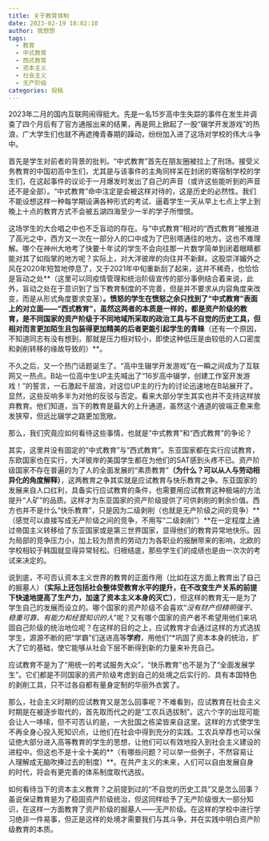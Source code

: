 ```yaml
---
title: 关于教育体制
date: 2023-02-19 18:02:10
author: 我想想
tags:
  - 教育
  - 中式教育
  - 西式教育
  - 资本主义
  - 社会主义
  - 无产阶级
categories: 投稿
---
```


​	2023年二月的国内互联网闹得挺大。先是一名15岁高中生失踪的事件在发生并调查了四个月后有了官方通报出来的结果，再是网上掀起了一股“辍学开发游戏”的热浪，广大学生们也就不再遮掩青春期的躁动，纷纷加入进了这场对学校的伟大斗争中。

​	首先是学生对前者的背景的批判。“中式教育”首先在朋友圈被拉上了刑场。接受义务教育的中国初高中生们，尤其是与该事件的主角同样呆在封闭的寄宿制学校的学生们，在这起事件的议论于一月爆发时发出了自己的声音（或许这些能听到的声音还不是全部）。“中式教育”命中注定是会被这样对待的，这是历史的必然性。我们不能设想这样一种每学期设满各种形式的考试、逼着学生一天从早上七点上学上到晚上十点的教育方式不会被五湖四海至少一半的学子所憎恨。

​	这场学生的大合唱之中也不乏盲动的存在。与“中式教育”相对的“西式教育”被推进了高光之中，西方又一次在一部分人的口中成为了巴别塔通往的地方。这也不难理解。哪个在神州大地考了快要十年试的学生不会向往那一片数学简单到闭着眼睛都能对其了如指掌的地方呢？实际上，对大洋彼岸的向往并不新鲜。这股崇洋媚外之风在2020年短暂地停息了，又于2021年中旬重新刮了起来，这并不稀奇，也恰恰是盲动之处**（这里可以同疫情管理和统治阶级宣传的部分事例结合着来说，此外，盲动之处在于意识到了当下教育制度的不完善，但是并不要求从内容角度来改变，而是从形式角度要求变革）**。愤怒的学生在愤怒之余只找到了“中式教育”表面上的对立面——“西式教育”，虽然这两者的本质是一样的，都是资产阶级的教育，是不同国家的资产阶级于不同地域所采取的政治工具与不自觉的历史工具，但相对而言更加陌生且包装得更加精美的后者更能引起学生的青睐**（还有一个原因，不知道同志有没有想到，那就是压力相对较小，即使这种低压是由较低的人口密度和剥削转移的缘故导致的）**。

​	不久之后，又一个热门话题诞生了。“高中生辍学开发游戏”在一瞬之间成为了互联网又一热点。B站一位高中生UP主先喊出了“16岁高中辍学，创建工作室开发游戏！”的誓言，一石激起千层浪，对这位UP主的行为的讨论迅速地在B站展开了。显然，这些反响多半为对他的反驳与否定。看来大部分学生其实也并不支持这样放弃教育。他们知道，当下的教育是最大的上升通道，虽然这个通道的彼端正愈来愈发狭窄，但远比辍学之路更加宽敞。

​	那么，我们究竟应如何看待这些事情，也就是“中式教育”和“西式教育”的争论？

​	其实，这里并没有固定的“中式教育”与“西式教育”。东亚国家都在实行应试教育，东欧国家也在实行，大洋彼岸的美国学生都在为他们的SAT感到头疼不已。资产阶级国家不存在普遍的为了人的全面发展的“素质教育”**（为什么？可以从人与劳动相异化的角度解释）**，这两教育之争其实就是应试教育与快乐教育之争。东亚国家的发展来自人口红利，具备实行应试教育的条件，也需要用应试教育这种极端的方法提升“人矿”的品质。这样才为东亚国家的资产阶级提供了可供剥削的剩余价值。西方也并不是什么“快乐教育”，只是因为二级剥削（也就是无产阶级之间的竞争）**（感觉可以直接写成无产阶级之间的竞争，不用写“二级剥削”）**在一定程度上通过帝国主义转移给了东亚国家或是第三世界国家，显得他们的教育异常地快乐。因为局部的竞争压力小，加上较为昂贵的劳动力为各职业的报酬带来的影响，北欧的学校相较于韩国就显得异常轻松。归根结底，那些学生们的成绩也是由一次次的考试来决定的。

​	说到底，不可否认资本主义世界的教育的正面作用（比如在这方面上教育出了自己的掘墓人）**（实际上还包括社会整体受教育水平的提升，在不改变生产关系的前提下快速地提高了生产力，加速了资本主义本身的灭亡）**，但这样的教育无一是为了学生自己的发展而设立的。哪个国家的资产阶级不会喜欢“*没有财产但精明强干、稳重可靠、有能力和经营知识的人*”呢？又有哪个国家的资产者不希望用他们来巩固自己阶级的统治地位呢？在这样的目的之上，应试教育才会通过这样的方式选拔学生，源源不断的把“学霸”们送进高等**学府**，用他们“*巩固了资本本身的统治，扩大了它的基础，使它能够从社会下层不断得到新的力量来补充自己。

​	应试教育不是为了“用统一的考试服务大众”，“快乐教育”也不是为了“全面发展学生”。它们都是不同国家的资产阶级考虑到自己的处境之后实行的、具有本国特色的剥削工具，只不过各自都有量身定制的华丽外衣罢了。

​	那么，社会主义时期的应试教育又是怎么回事呢？不难看到，应试教育在社会主义时期是在被逐步取代的，首先取而代之的是“工农兵选拔制”。这六个字的出现可能会让人一哆嗦，但不可否认的是，一大批国之栋梁皆来自这里。这样的方式使学生不再全身心投入死知识点，让他们在社会中得到充分的实践。工农兵举荐也可以保证绝大部分进入高等教育的学生的思想，让他们可以有效地投入到社会主义建设的进程中。但这也不是十全十美的**（有哪些问题？可以举一些例子，不然容易让人理解成无脑吹捧过去的制度）**。在共产主义的未来，人们可以自由发展自身的时代，将会有更完善的体系制度取代选拔。

​	如何看待当下的资本主义教育？之前提到过的“不自觉的历史工具”又是怎么回事？虽说保证教育是为了稳固资产阶级统治，但这同样给予了无产阶级很大一部分知识，在这样一方面教育了资产阶级的掘墓人——无产阶级。在这样的学校中进行学习绝非一件易事，但正是这样的处境才需要我们与其斗争，并在实践中明白资产阶级教育的本质。